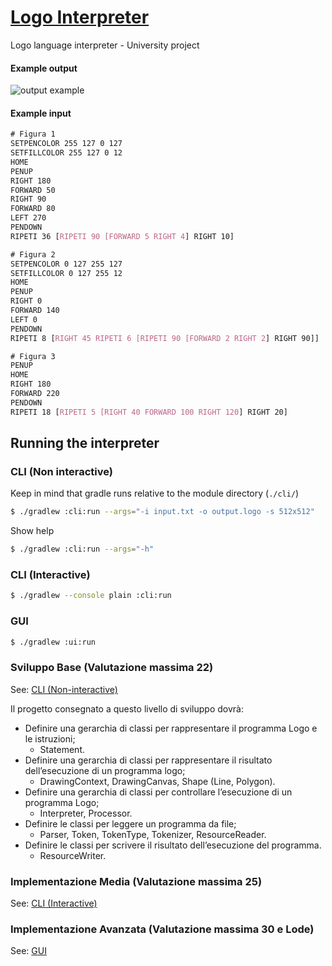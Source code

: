 # [Logo Interpreter](https://github.com/AlexDicy/logo-interpreter)
Logo language interpreter - University project

#### Example output
![output example](https://user-images.githubusercontent.com/11839341/175091608-f598db64-9b4a-48c0-b092-93f418987657.png)
#### Example input
```css
# Figura 1
SETPENCOLOR 255 127 0 127
SETFILLCOLOR 255 127 0 12
HOME
PENUP
RIGHT 180
FORWARD 50
RIGHT 90
FORWARD 80
LEFT 270
PENDOWN
RIPETI 36 [RIPETI 90 [FORWARD 5 RIGHT 4] RIGHT 10]

# Figura 2
SETPENCOLOR 0 127 255 127
SETFILLCOLOR 0 127 255 12
HOME
PENUP
RIGHT 0
FORWARD 140
LEFT 0
PENDOWN
RIPETI 8 [RIGHT 45 RIPETI 6 [RIPETI 90 [FORWARD 2 RIGHT 2] RIGHT 90]]

# Figura 3
PENUP
HOME
RIGHT 180
FORWARD 220
PENDOWN
RIPETI 18 [RIPETI 5 [RIGHT 40 FORWARD 100 RIGHT 120] RIGHT 20]
```

## Running the interpreter
### CLI (Non interactive)
Keep in mind that gradle runs relative to the module directory (`./cli/`)
```bash
$ ./gradlew :cli:run --args="-i input.txt -o output.logo -s 512x512"
```
Show help
```bash
$ ./gradlew :cli:run --args="-h"
```
### CLI (Interactive)
```bash
$ ./gradlew --console plain :cli:run
```
### GUI
```bash
$ ./gradlew :ui:run
```

### Sviluppo Base (Valutazione massima 22)
See: [CLI (Non-interactive)](#cli-non-interactive)

Il progetto consegnato a questo livello di sviluppo dovrà:
- Definire una gerarchia di classi per rappresentare il programma Logo e le istruzioni;
  - Statement.
- Definire una gerarchia di classi per rappresentare il risultato dell’esecuzione di un programma logo;
  - DrawingContext, DrawingCanvas, Shape (Line, Polygon).
- Definire una gerarchia di classi per controllare l’esecuzione di un programma Logo;
  - Interpreter, Processor.
- Definire le classi per leggere un programma da file;
  - Parser, Token, TokenType, Tokenizer, ResourceReader.
- Definire le classi per scrivere il risultato dell’esecuzione del programma.
  - ResourceWriter.

### Implementazione Media (Valutazione massima 25)
See: [CLI (Interactive)](#cli-interactive)

### Implementazione Avanzata (Valutazione massima 30 e Lode)
See: [GUI](#gui)
